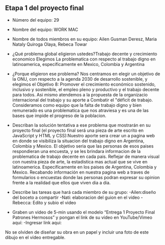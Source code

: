 ## Etapa 1 del proyecto final

- Número del equipo: 29
- Nombre del equipo: WORK MAC
- Nombre de todos miembros en su equipo: Ailen Gusman Deresz, Maria Nataly Quiroga Olaya, Rebeca Towar 
- ¿Qué problema global eligieron ustedes?Trabajo decente y crecimiento economico Elegimos La problematica con respecto al trabajo digno en latinoamerica, especificamente en Mexico, Colombia y Argentina
- ¿Porque eligieron ese problema? Nos centramos en elegir un objetivo de la  ONU, con respecto a la agenda 2030 de desarrollo sostenible, y  elegimos el  Objetivo 8: Promover el crecimiento económico sostenido, inclusivo y sostenible, el empleo pleno y productivo y el trabajo decente para todos. Asi mismo atendemos a la  propuesta de la organizacio internacional del trabajo y su aporte a  Combatir el "déficit de trabajo. Consideramos como equipo que  la falta de trabajo digno y bien remunerado es una problematica que nos atraviesa y es una de las bases que impide el progreso de la poblacion.
- Describan la solución tentativa a ese problema que mostrarán en su proyecto final (el proyecto final será una pieza de arte escrito en JavaScript y HTML y CSS):Nuestro aporte sera crear un a pagina web en donde se visibiliza la situacion  del trabajo digno en  Argentina, Colombia y Mexico. El objetivo seria que las personas de esos paises respondieran una encuesta, y se les brindara informacion de la problematica de trabajo decente en cada pais. Reflejar de manera visual con nuestra pieza de arte, la estadistica mas actual que se vive en latinoamerica.
Especificamente en los paises de Argentina, Colombia y Mexico. Recabando información en nuestra pagina web a traves de formularios o encuestas donde las personas podran expresar su opinion frente a la realidad que ellos que viven dia a dia.
- Describe las tareas que hará cada miembro de su grupo:
-Ailen:diseño del boceto a compartir
-Nati:  elaboracion del guion en el video
-Rebecca: Edito y subio el video

- Graben un video de 5-min usando el modelo “Entrega 1 Proyecto Final Patrones Hermosos” y pongan el link de su vídeo en YouTube/Vimeo aquí:
-Ingresar link aqui:

No se olviden de diseñar su obra en un papel y incluir una foto de este dibujo en el vídeo entregable.

